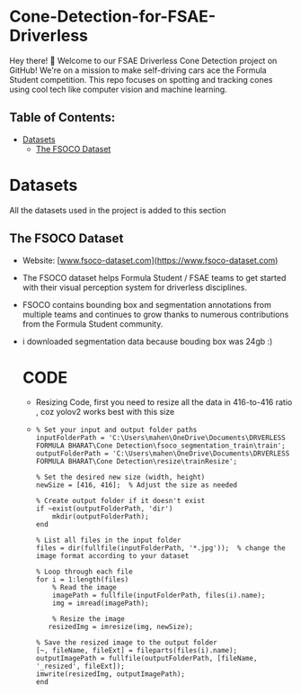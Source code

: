 # Cone-Detection-for-FSAE-Driverless
Hey there! 👋 Welcome to our FSAE Driverless Cone Detection project on GitHub! We're on a mission to make self-driving cars ace the Formula Student competition. This repo focuses on spotting and tracking cones using cool tech like computer vision and machine learning.

## Table of Contents:
- [Datasets](#datasets)
	- [The FSOCO Dataset](#fsoco)

# Datasets
All the datasets used in the project is added to this section
## The FSOCO Dataset
- Website: [www.fsoco-dataset.com](https://www.fsoco-dataset.com)

- The FSOCO dataset helps Formula Student / FSAE teams to get started with their visual perception system for driverless disciplines.

- FSOCO contains bounding box and segmentation annotations from multiple teams and continues to grow thanks to numerous contributions from the Formula Student community.

- i downloaded segmentation data because bouding box was 24gb :)

  # CODE
  - Resizing Code, first you need to resize all the data in 416-to-416 ratio , coz yolov2 works best with this size
  -     % Set your input and output folder paths
		inputFolderPath = 'C:\Users\mahen\OneDrive\Documents\DRVERLESS FORMULA BHARAT\Cone Detection\fsoco_segmentation_train\train';
		outputFolderPath = 'C:\Users\mahen\OneDrive\Documents\DRVERLESS FORMULA BHARAT\Cone Detection\resize\trainResize';

		% Set the desired new size (width, height)
		newSize = [416, 416];  % Adjust the size as needed

		% Create output folder if it doesn't exist
		if ~exist(outputFolderPath, 'dir')
		    mkdir(outputFolderPath);
		end

		% List all files in the input folder	
		files = dir(fullfile(inputFolderPath, '*.jpg'));  % change the image format according to your dataset

		% Loop through each file
		for i = 1:length(files)
    		% Read the image
    		imagePath = fullfile(inputFolderPath, files(i).name);
    		img = imread(imagePath);
    
    		% Resize the image
 		   resizedImg = imresize(img, newSize);
    
	    % Save the resized image to the output folder
	    [~, fileName, fileExt] = fileparts(files(i).name);
	    outputImagePath = fullfile(outputFolderPath, [fileName, '_resized', fileExt]);
	    imwrite(resizedImg, outputImagePath);
		end

